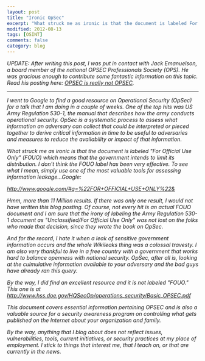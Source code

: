```yaml
---
layout: post
title: "Ironic OpSec"
excerpt: "What struck me as ironic is that the document is labeled For Official Use Only (FOUO) which means that the government intends to limit its distribution."
modified: 2012-08-13
tags: [OSINT]
comments: false
category: blog
---
```


<em>UPDATE: After writing this post, I was put in contact with Jack Emanuelson, a board member of the national OPSEC Professionals Society (OPS).  He was gracious enough to contribute some fantastic information on this topic.  Read his posting here: [OPSEC is really not OPSEC](/blog/opsec-is-really-not-opsec/).

<hr>

I went to Google to find a good resource on Operational Security (OpSec) for a talk that I am doing in a couple of weeks.  One of the top hits was US Army Regulation 530-1, the manual that describes how the army conducts operational security.  OpSec is <em>a systematic process to assess what information an adversary can collect that could be interpreted or pieced together to derive critical information in time to be useful to adversaries and measures to reduce the availability or impact of that information.</em>

What struck me as ironic is that the document is labeled "For Official Use Only" (FOUO) which means that the government intends to limit its distribution.  I don't think the FOUO label has been very effective.  To see what I mean, simply use one of the most valuable tools for assessing information leakage...Google:

<a href="http://www.google.com/#q=%22FOR+OFFICIAL+USE+ONLY%22&">http://www.google.com/#q=%22FOR+OFFICIAL+USE+ONLY%22&</a>

Hmm, more than 11 Million results.  If there was only one result, I would not have written this blog posting.  Of course, not every hit is an actual FOUO document and I am sure that the irony of labeling the Army Regulation 530-1 document as "Unclassified/For Official Use Only" was not lost on the folks who made that decision, since they wrote the book on OpSec.

And for the record, I hate it when a leak of sensitive government information occurs and the whole Wikileaks thing was a colossal travesty.  I am also very thankful to live in a free country with a government that works hard to balance openness with national security.  OpSec, after all is, looking at the culmulative information available to your adversary and the bad guys have already ran this query.

By the way, I did find an excellent resource and it is not labeled "FOUO."  This one is at <a href="https://kennethghartman.com/dead-link/">http://www.hss.doe.gov/HQSecOp/operations_security/Basic_OPSEC.pdf</a>

This document covers essential information pertaining OPSEC and is also a valuable source for a security awareness program on controlling what gets published on the Internet about your organization and family.

By the way, anything that I blog about does not reflect issues, vulnerabilities, tools, current initiatives, or security practices at my place of employment.  I stick to things that interest me, that I teach on, or that are currently in the news.
